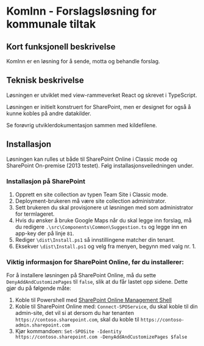 # KomInn - Forslagsløsning for kommunale tiltak

## Kort funksjonell beskrivelse
KomInn er en løsning for å sende, motta og behandle forslag.

## Teknisk beskrivelse
Løsningen er utviklet med view-rammeverket React og skrevet i TypeScript. 

Løsningen er initielt konstruert for SharePoint, men er designet for også å kunne kobles på andre datakilder.

Se forøvrig utviklerdokumentasjon sammen med kildefilene. 


## Installasjon
Løsningen kan rulles ut både til SharePoint Online i Classic mode og SharePoint On-premise (2013 testet). Følg installasjonsveiledningen under.  

### Installasjon på SharePoint
1. Opprett en site collection av typen Team Site i Classic mode. 
2. Deployment-brukeren må være site collection administrator.
3. Sett brukeren du skal provisjonere ut løsningen med som administrator for termlageret. 
4. Hvis du ønsker å bruke Google Maps når du skal legge inn forslag, må du redigere `.\src\Components\Common\Suggestion.ts` og legge inn en app-key der på linje `81`. 
5. Rediger `\dist\Install.ps1` så innstillingene matcher din tenant. 
6. Eksekver `\dist\Install.ps1` og velg fra menyen, begynn med valg nr. 1. 

### Viktig informasjon for SharePoint Online, før du installerer:
For å installere løsningen på SharePoint Online, må du sette `DenyAddAndCustomizePages` til `false`, slik at du får lastet opp sidene. 
Dette gjør du på følgende måte:
1. Koble til Powershell med [SharePoint Online Management Shell](https://www.microsoft.com/en-gb/download/details.aspx?id=35588)
2. Koble til SharePoint Online med: `Connect-SPOService`, du skal koble til din admin-site, det vil si at dersom du har tenanten `https://contoso.sharepoint.com`, skal du koble til `https://contoso-admin.sharepoint.com`
3. Kjør kommandoen: `Set-SPOSite -Identity https://contoso.sharepoint.com -DenyAddAndCustomizePages $false`

 




